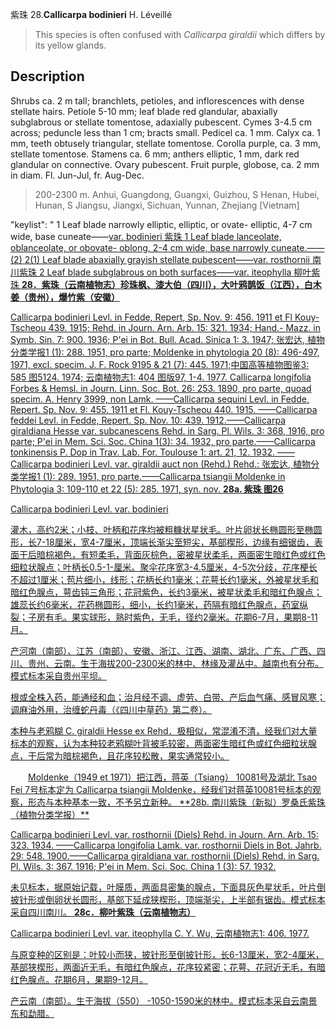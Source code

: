 紫珠
28.**Callicarpa bodinieri** H. Léveillé

> This species is often confused with *Callicarpa giraldii* which differs by its yellow glands.


## Description
Shrubs ca. 2 m tall; branchlets, petioles, and inflorescences with dense stellate hairs. Petiole 5-10 mm; leaf blade red glandular, abaxially subglabrous or stellate tomentose, adaxially pubescent. Cymes 3-4.5 cm across; peduncle less than 1 cm; bracts small. Pedicel ca. 1 mm. Calyx ca. 1 mm, teeth obtusely triangular, stellate tomentose. Corolla purple, ca. 3 mm, stellate tomentose. Stamens ca. 6 mm; anthers elliptic, 1 mm, dark red glandular on connective. Ovary pubescent.  Fruit  purple,  globose, ca. 2 mm in diam.  Fl. Jun-Jul, fr. Aug-Dec.


> 200-2300 m. Anhui, Guangdong, Guangxi, Guizhou, S Henan, Hubei, Hunan, S Jiangsu, Jiangxi, Sichuan, Yunnan, Zhejiang [Vietnam]

  "keylist": "
1 Leaf blade narrowly elliptic, elliptic, or ovate-  elliptic, 4-7 cm wide, base cuneate——<a href='/info/Callicarpa bodinieri var. bodinieri?t=foc'>var. bodinieri 紫珠
1 Leaf blade lanceolate, oblanceolate, or obovate-  oblong, 2-4 cm wide, base narrowly cuneate.——(2)
2(1) Leaf blade abaxially grayish stellate pubescent——<a href='/info/Callicarpa bodinieri var. rosthornii?t=foc'>var. rosthornii 南川紫珠
2 Leaf blade subglabrous on both surfaces——<a href='/info/Callicarpa bodinieri var. iteophylla?t=foc'>var. iteophylla 柳叶紫珠
**28．紫珠（云南植物志）珍珠枫、漆大伯（四川），大叶鸦鹊饭（江西），白木姜（贵州），爆竹紫（安徽）**

Callicarpa bodinieri Levl. in Fedde, Repert, Sp. Nov. 9: 456. 1911 et Fl Kouy-Tscheou 439. 1915; Rehd. in Journ. Arn. Arb. 15: 321. 1934; Hand.- Mazz. in Symb. Sin. 7: 900. 1936; P'ei in Bot. Bull. Acad. Sinica 1: 3. 1947; 张宏达, 植物分类学报1 (1): 288. 1951, pro parte; Moldenke in phytologia 20 (8): 496-497, 1971, excl. specim. J. F. Rock 9195 & 21 (7): 445. 1971;中国高等植物图鉴3: 585 图5124. 1974; 云南植物志1: 404 图版97, 1-4. 1977. Callicarpa longifolia Forbes & Hemsl. in Journ. Linn. Soc. Bot. 26: 253. 1890, pro parte, quoad specim. A. Henry 3999, non Lamk. ——Callicarpa sequini Levl. in Fedde, Repert. Sp. Nov. 9: 455. 1911 et Fl. Kouy-Tscheou 440. 1915. ——Callicarpa feddei Levl. in Fedde, Repert. Sp. Nov. 10: 439. 1912.——Callicarpa giraldiana Hesse var. subcanescens Rehd. in Sarg. Pl. Wils. 3: 368, 1916, pro parte; P'ei in Mem. Sci. Soc. China 1(3): 34. 1932, pro parte.——Callicarpa tonkinensis P. Dop in Trav. Lab. For. Toulouse 1: art. 21, 12. 1932. ——Callicarpa bodinieri Levl. var. giraldii auct non (Rehd.) Rehd.: 张宏达, 植物分类学报1 (1): 289. 1951, pro parte.——Callicarpa tsiangii Moldenke in Phytologia 3: 109-110 et 22 (5): 285. 1971, syn. nov.
**28a. 紫珠 图26**

Callicarpa bodinieri Levl. var. bodinieri

灌木，高约2米；小枝、叶柄和花序均被粗糠状星状毛。叶片卵状长椭圆形至椭圆形，长7-18厘米，宽4-7厘米，顶端长渐尖至短尖，基部楔形，边缘有细锯齿，表面干后暗棕褐色，有短柔毛，背面灰棕色，密被星状柔毛，两面密生暗红色或红色细粒状腺点；叶柄长0.5-1-厘米。聚伞花序宽3-4.5厘米，4-5次分歧，花序梗长不超过1厘米；苞片细小，线形；花柄长约1毫米；花萼长约1毫米，外被星状毛和暗红色腺点，萼齿钝三角形；花冠紫色，长约3毫米，被星状柔毛和暗红色腺点；雄蕊长约6毫米，花药椭圆形，细小，长约1毫米，药隔有暗红色腺点，药室纵裂；子房有毛。果实球形，熟时紫色，无毛，径约2毫米。花期6-7月，果期8-11月。

产河南（南部）、江苏（南部）、安徽、浙江、江西、湖南、湖北、广东、广西、四川、贵州、云南。生于海拔200-2300米的林中、林缘及灌丛中。越南也有分布。模式标本采自贵州平坝。

根或全株入药，能通经和血；治月经不调、虚劳、白带、产后血气痛、感冒风寒；调麻油外用，治缠蛇丹毒（《四川中草药》第二卷）。

本种与老鸦糊 C. giraldii Hesse ex Rehd．极相似，常混淆不清，经我们对大量标本的观察，认为本种较老鸦糊叶背被毛较密，两面密生暗红色或红色细粒状腺点，干后常为暗棕褐色，且花序较松散，果实通常较小。
<p style='text-indent:28px'>Moldenke（1949 et 1971）把江西，蒋英（Tsiang） 10081号及湖北 Tsao Fei 7号标本定为 Callicarpa tsiangii Moldenke，经我们对蒋英10081号标本的观察，形态与本种基本一致，不予另立新种。
**28b. 南川紫珠（新拟）罗桑氏紫珠（植物分类学报）**

Callicarpa bodinieri Levl. var. rosthornii (Diels) Rehd. in Journ. Arn. Arb. 15: 323. 1934. ——Callicarpa longifolia Lamk. var. rosthornii Diels in Bot. Jahrb. 29: 548. 1900.——Callicarpa giraldiana var. rosthornii (Diels) Rehd. in Sarg. Pl. Wils. 3: 367. 1916; P'ei in Mem. Sci. Soc. China 1 (3): 57. 1932.

未见标本，据原始记载，叶膜质，两面具密集的腺点，下面具灰色星状毛，叶片倒披针形或倒卵状长圆形，基部下延成狭楔形，顶端渐尖，上半部有锯齿。模式标本采自四川南川。
**28c．柳叶紫珠（云南植物志）**

Callicarpa bodinieri Levl. var. iteophylla C. Y. Wu, 云南植物志1: 406. 1977.

与原变种的区别是：叶较小而狭，披针形至倒披针形，长6-13厘米，宽2-4厘米，基部狭楔形，两面近无毛，有暗红色腺点，花序较紧密；花萼、花冠近无毛，有暗红色腺点。花期6月，果期9-12月。

产云南（南部）。生于海拔（550） -1050-1590米的林中。模式标本采自云南景东和勐腊。
